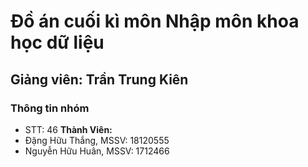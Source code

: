 # Đồ án cuối kì môn Nhập môn khoa học dữ liệu
## Giảng viên: Trần Trung Kiên

### Thông tin nhóm
- STT: 46
**Thành Viên:**
- Đặng Hữu Thắng,   MSSV: 18120555
- Nguyễn Hữu Huân,  MSSV: 1712466
